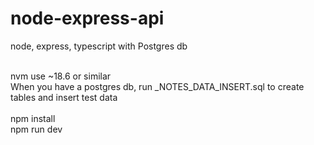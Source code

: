 # node-express-api
node, express, typescript with Postgres db<br /><br />

nvm use ~18.6 or similar<br />
When you have a postgres db, run _NOTES_DATA_INSERT.sql to create tables and insert test data<br /><br />
npm install<br />
npm run dev<br />
